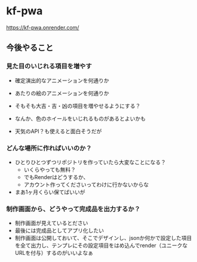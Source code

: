 # kf-pwa
<https://kf-pwa.onrender.com/>

## 今後やること
### 見た目のいじれる項目を増やす
* 確定演出的なアニメーションを何通りか
* あたりの絵のアニメーションを何通りか
* そもそも大吉・吉・凶の項目を増やせるようにする？
* なんか、色のホイールをいじれるものがあるとよいかも

* 天気のAPI？も使えると面白そうだが

### どんな場所に作ればいいのか？
* ひとりひとつずつリポジトリを作っていたら大変なことになる？
    * いくらやっても無料？
    * でもRenderはどうするか、
    * アカウント作ってくださいってわけに行かないからな
* まあ1ヶ月くらい保てばいいが

### 制作画面から、どうやって完成品を出力するか？
* 制作画面が見えているとださい
* 最後には完成品としてアプリ化したい
* 制作画面は公開しておいて、そこでデザインし、jsonか何かで設定した項目を全て出力し、テンプレにその設定項目をはめ込んでrender（ユニークなURLを付与）するのがいいよなぁ
